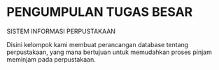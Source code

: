 <h1>PENGUMPULAN TUGAS BESAR</h1>

SISTEM INFORMASI PERPUSTAKAAN 

Disini kelompok kami membuat perancangan database tentang perpustakaan, yang mana bertujuan untuk memudahkan proses pinjam meminjam pada perpustakaan.
